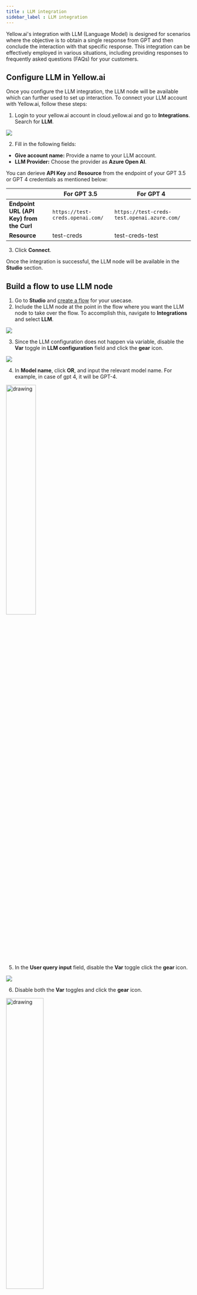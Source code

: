 ```yaml
---
title : LLM integration
sidebar_label : LLM integration
---
```


Yellow.ai's integration with LLM (Language Model) is designed for scenarios where the objective is to obtain a single response from GPT and then conclude the interaction with that specific response. This integration can be effectively employed in various situations, including providing responses to frequently asked questions (FAQs) for your customers.

## Configure LLM in Yellow.ai

Once you configure the LLM integration, the LLM node will be available which can further used to set up interaction. To connect your LLM account with Yellow.ai, follow these steps:

1. Login to your yellow.ai account in cloud.yellow.ai and go to **Integrations**. Search for **LLM**.

![](https://i.imgur.com/DWEwYVZ.png)

2. Fill in the following fields:

 * **Give account name:** Provide a name to your LLM account.
 * **LLM Provider:** Choose the provider as **Azure Open AI**.

You can derieve **API Key** and **Resource** from the endpoint of your GPT 3.5 or GPT 4 credentials as mentioned below:


|                   | **For GPT 3.5**                          | **For GPT 4**                            |
|-------------------|-----------------------------------------|-----------------------------------------|
| **Endpoint URL (API Key) from the Curl** | `https://test-creds.openai.com/` | `https://test-creds-test.openai.azure.com/` |
| **Resource**     | test-creds                             | test-creds-test      |


3. Click **Connect**.

Once the integration is successful, the LLM node will be available in the **Studio** section.

## Build a flow to use LLM node

1. Go to **Studio** and [create a flow](https://docs.yellow.ai/docs/platform_concepts/studio/build/Flows/journeys) for your usecase. 
2. Include the LLM node at the point in the flow where you want the LLM node to take over the flow. To accomplish this, navigate to **Integrations** and select **LLM**.

![](https://i.imgur.com/Yv068xi.png)

3. Since the LLM configuration does not happen via variable, disable the **Var** toggle in **LLM configuration** field and click the **gear** icon.

![](https://i.imgur.com/5nRPW6O.png)

4. In **Model name**, click **OR**, and input the relevant model name. For example, in case of gpt 4, it will be GPT-4.
                                                                   
<img src="https://i.imgur.com/i5fH8d7.png" alt="drawing" width="40%"/>

5. In the **User query input** field, disable the **Var** toggle click the **gear** icon.

![](https://i.imgur.com/ecTnNCd.png)

6. Disable both the **Var** toggles and click the **gear** icon.

<img src="https://i.imgur.com/yENcjbm.png" alt="drawing" width="45%"/>

7. Click **OR** and type any text.

<img src="https://i.imgur.com/hk9FXlY.png" alt="drawing" width="85%"/>

